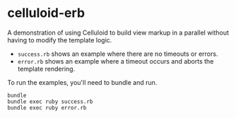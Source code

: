 celluloid-erb
=============

A demonstration of using Celluloid to build view markup in a parallel without having to modify the template logic. 

* `success.rb` shows an example where there are no timeouts or errors. 
* `error.rb` shows an example where a timeout occurs and aborts the template rendering. 

To run the examples, you'll need to bundle and run. 

```
bundle
bundle exec ruby success.rb
bundle exec ruby error.rb

